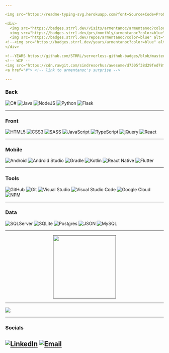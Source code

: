 ```yaml
---

<img src="https://readme-typing-svg.herokuapp.com?font=Source+Code+Pro&weight=600&pause=1000&color=3181F7&vCenter=true&width=435&lines=Hi%2C+I'm+Carolina+Armentano!" alt="Typing SVG"/>

<div>
  <img src="https://badges.strrl.dev/visits/armentanoc/armentanoc?color=blue" alt="Visits">
  <img src="https://badges.strrl.dev/prs/monthly/armentanoc?color=blue" alt="PRsThisMonth">
  <img src="https://badges.strrl.dev/repos/armentanoc?color=blue" alt="Repos">
<!--<img src="https://badges.strrl.dev/years/armentanoc?color=blue" alt="Years">-->
</div>

<!--YEARS https://github.com/STRRL/serverless-github-badges/blob/master/README.md?plain=1-->
<!-- WIP --
<img src="https://cdn.rawgit.com/sindresorhus/awesome/d7305f38d29fed78fa85652e3a63e154dd8e8829/media/badge.svg" alt="Awesome Badge"/>
<a href="#"> <!-- link to armentanoc's surprise --> 

---
```


<h3>Back</h3>

![C#](https://img.shields.io/badge/.NETCore-100000?style=flat&logo=csharp&logoColor=white&labelColor=6d287e&color=6d287e)
![Java](https://img.shields.io/badge/Java-ED8B00?style=modern&logo=openjdk&logoColor=white)
![NodeJS](https://img.shields.io/badge/Node.js-6DA55F?style=modern&logo=Node.js&logoColor=white)
![Python](https://img.shields.io/badge/Python-3670A0?style=modern&logo=Python&logoColor=ffdd54)
![Flask](https://img.shields.io/badge/Flask-%23000.svg?style=modern&logo=Flask&logoColor=white)

---

<h3>Front</h3>

![HTML5](https://img.shields.io/badge/HTML5-%23E34F26.svg?style=modern&logo=HTML5&logoColor=white)
![CSS3](https://img.shields.io/badge/CSS3-%231572B6.svg?style=modern&logo=CSS3&logoColor=white)
![SASS](https://img.shields.io/badge/SASS-hotpink.svg?style=modern&logo=SASS&logoColor=white)
![JavaScript](https://img.shields.io/badge/JavaScript-%23323330.svg?style=modern&logo=JavaScript&logoColor=%23F7DF1E)
![TypeScript](https://img.shields.io/badge/TypeScript-%23007ACC.svg?style=modern&logo=TypeScript&logoColor=white)
![jQuery](https://img.shields.io/badge/JQuery-%230769AD.svg?style=modern&logo=JQuery&logoColor=white)
![React](https://img.shields.io/badge/React-%2320232a.svg?style=modern&logo=React&logoColor=%2361DAFB)

---

<h3>Mobile</h3>

![Android](https://img.shields.io/badge/Android-100000?style=modern&logo=Android&logoColor=white&labelColor=4caf50&color=4caf50)
![Android Studio](https://img.shields.io/badge/Android_Studio-100000?style=modern&logo=Android%20Studio&logoColor=white&labelColor=478af4&color=478af4)
![Gradle](https://img.shields.io/badge/Gradle-100000?style=modern&logo=Gradle&logoColor=white&labelColor=3bb8be&color=3bb8be)
![Kotlin](https://img.shields.io/badge/Kotlin-%230095D5.svg?style=modern&logo=kotlin&logoColor=white)
![React Native](https://img.shields.io/badge/React_Native-100000?style=flat&logo=React&logoColor=61dafb&labelColor=282c34&color=282c34)
![Flutter](https://img.shields.io/badge/Flutter-100000?style=flat&logo=Flutter&logoColor=5AC2F0&labelColor=1C2837&color=1C2837)


---

<h3>Tools</h3>

![GitHub](https://img.shields.io/badge/GitHub-%23121011.svg?style=modern&logo=github&logoColor=white)
![Git](https://img.shields.io/badge/Git-fc6d26?style=modern&logo=git&logoColor=white)
![Visual Studio](https://img.shields.io/badge/Visual_Studio-100000?style=flat&logo=Visual%20Studio&logoColor=white&labelColor=B881EE&color=B881EE)
![Visual Studio Code](https://img.shields.io/badge/Visual%20Studio%20Code-0078d4.svg?style=modern&logo=VisualStudioCode&logoColor=white)
![Google Cloud](https://img.shields.io/badge/Google%20Cloud-%234285F4.svg?style=modern&logo=google-cloud&logoColor=white)
![NPM](https://img.shields.io/badge/NPM-%23000000.svg?style=modern&logo=npm&logoColor=white)

---

<h3>Data</h3>

![SQLServer](https://img.shields.io/badge/SQLServer-100000?style=flat&logo=Microsoft%20SQL%20Server&logoColor=white&labelColor=a3141a&color=a3141a)
![SQLite](https://img.shields.io/badge/SQLite-100000?style=flat&logo=SQLite&logoColor=white&labelColor=59adde&color=59adde)
![Postgres](https://img.shields.io/badge/Postgres-%23316192.svg?style=modern&logo=postgresql&logoColor=white)
![JSON](https://img.shields.io/badge/JSON-100000?style=modern&logo=JSON&logoColor=white&labelColor=161616&color=161616)
![MySQL](https://img.shields.io/badge/MySql-%2300f.svg?style=modern&logo=mysql&logoColor=white)

---

<div align="center">
<a href="">
  <img height=200 align="center" src="https://github-readme-stats.vercel.app/api/top-langs?username=armentanoc&layout=compact&langs_count=8&card_width=1000&theme=dark"/>
  <!--<table>
    <tr>
        <td><img width="500px" align="left" src="https://github-readme-stats.vercel.app/api/top-langs/?username=armentanoc&hide=html&layout=compact&theme=dark"/></td>
        <td><img width="495px" align="left" src="https://github-readme-stats.vercel.app/api?username=armentanoc&theme=dark"/></td>
    </tr>   
</table>->-->
</a>
</div>

<!--[![Ashutosh's github activity graph](https://github-readme-activity-graph.vercel.app/graph?username=armentanoc&bg_color=000000&color=3181f7&line=3181f7&point=403d3d&area=true&hide_border=true)](https://github.com/ashutosh00710/github-readme-activity-graph)-->

---

<img align="center" src="https://github-readme-streak-stats.herokuapp.com?user=armentanoc&theme=tokyonight-duo&date_format=M%20j%5B%2C%20Y%5D&mode=weekly&card_width=1000">

---

<h3>Socials</h3>

[![LinkedIn](https://img.shields.io/badge/LinkedIn-%230077B5.svg?style=modern?logo=linkedin&logoColor=white)](https://www.linkedin.com/in/armentanocarolina/)
[![Email](https://img.shields.io/badge/Email-E15D44.svg?style=modern?logo=gmail&logoColor=white)](mailto:armentanocarolina@gmail.com?subject=[GitHub]%20Let's%20talk!)
---
